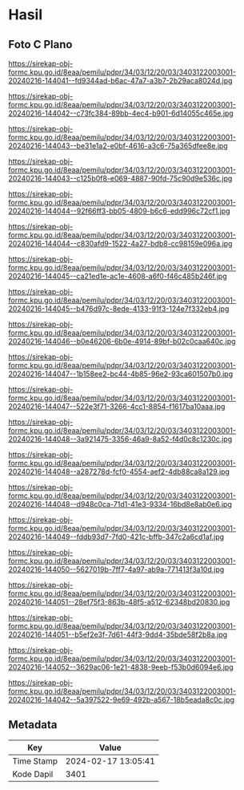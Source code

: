 # Hasil

## Foto C Plano

https://sirekap-obj-formc.kpu.go.id/8eaa/pemilu/pdpr/34/03/12/20/03/3403122003001-20240216-144041--fd9344ad-b6ac-47a7-a3b7-2b29aca8024d.jpg

https://sirekap-obj-formc.kpu.go.id/8eaa/pemilu/pdpr/34/03/12/20/03/3403122003001-20240216-144042--c73fc384-89bb-4ec4-b901-6d14055c465e.jpg

https://sirekap-obj-formc.kpu.go.id/8eaa/pemilu/pdpr/34/03/12/20/03/3403122003001-20240216-144043--be31e1a2-e0bf-4616-a3c6-75a365dfee8e.jpg

https://sirekap-obj-formc.kpu.go.id/8eaa/pemilu/pdpr/34/03/12/20/03/3403122003001-20240216-144043--c125b0f8-e069-4887-90fd-75c90d9e536c.jpg

https://sirekap-obj-formc.kpu.go.id/8eaa/pemilu/pdpr/34/03/12/20/03/3403122003001-20240216-144044--92f66ff3-bb05-4809-b6c6-edd996c72cf1.jpg

https://sirekap-obj-formc.kpu.go.id/8eaa/pemilu/pdpr/34/03/12/20/03/3403122003001-20240216-144044--c830afd9-1522-4a27-bdb8-cc98159e096a.jpg

https://sirekap-obj-formc.kpu.go.id/8eaa/pemilu/pdpr/34/03/12/20/03/3403122003001-20240216-144045--ca21ed1e-ac1e-4608-a6f0-f46c485b246f.jpg

https://sirekap-obj-formc.kpu.go.id/8eaa/pemilu/pdpr/34/03/12/20/03/3403122003001-20240216-144045--b476d97c-8ede-4133-91f3-124e7f332eb4.jpg

https://sirekap-obj-formc.kpu.go.id/8eaa/pemilu/pdpr/34/03/12/20/03/3403122003001-20240216-144046--b0e46206-6b0e-4914-89bf-b02c0caa640c.jpg

https://sirekap-obj-formc.kpu.go.id/8eaa/pemilu/pdpr/34/03/12/20/03/3403122003001-20240216-144047--1b158ee2-bc44-4b85-96e2-93ca601507b0.jpg

https://sirekap-obj-formc.kpu.go.id/8eaa/pemilu/pdpr/34/03/12/20/03/3403122003001-20240216-144047--522e3f71-3266-4cc1-8854-f1617ba10aaa.jpg

https://sirekap-obj-formc.kpu.go.id/8eaa/pemilu/pdpr/34/03/12/20/03/3403122003001-20240216-144048--3a921475-3356-46a9-8a52-f4d0c8c1230c.jpg

https://sirekap-obj-formc.kpu.go.id/8eaa/pemilu/pdpr/34/03/12/20/03/3403122003001-20240216-144048--a287278d-fcf0-4554-aef2-4db88ca8a129.jpg

https://sirekap-obj-formc.kpu.go.id/8eaa/pemilu/pdpr/34/03/12/20/03/3403122003001-20240216-144048--d948c0ca-71d1-41e3-9334-16bd8e8ab0e6.jpg

https://sirekap-obj-formc.kpu.go.id/8eaa/pemilu/pdpr/34/03/12/20/03/3403122003001-20240216-144049--fddb93d7-7fd0-421c-bffb-347c2a6cd1af.jpg

https://sirekap-obj-formc.kpu.go.id/8eaa/pemilu/pdpr/34/03/12/20/03/3403122003001-20240216-144050--5627019b-7ff7-4a97-ab9a-771413f3a10d.jpg

https://sirekap-obj-formc.kpu.go.id/8eaa/pemilu/pdpr/34/03/12/20/03/3403122003001-20240216-144051--28ef75f3-863b-48f5-a512-62348bd20830.jpg

https://sirekap-obj-formc.kpu.go.id/8eaa/pemilu/pdpr/34/03/12/20/03/3403122003001-20240216-144051--b5ef2e3f-7d61-44f3-9dd4-35bde58f2b8a.jpg

https://sirekap-obj-formc.kpu.go.id/8eaa/pemilu/pdpr/34/03/12/20/03/3403122003001-20240216-144052--3629ac06-1e21-4838-9eeb-f53b0d6094e6.jpg

https://sirekap-obj-formc.kpu.go.id/8eaa/pemilu/pdpr/34/03/12/20/03/3403122003001-20240216-144042--5a397522-9e69-492b-a567-18b5eada8c0c.jpg


## Metadata

| Key        | Value               |
| ---------- | ------------------- |
| Time Stamp | 2024-02-17 13:05:41 |
| Kode Dapil | 3401                |




